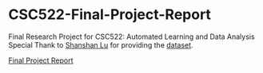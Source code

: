 # CSC522-Final-Project-Report
Final Research Project for CSC522: Automated Learning and Data Analysis    
Special Thank to [Shanshan Lu](https://www.kaggle.com/sl6149) for providing the [dataset](https://www.kaggle.com/sl6149/data-scientist-job-market-in-the-us).  
  
[Final Project Report](https://github.com/piepielovers/CSC522-Final-Project-Report/blob/main/Classifying%20Data%20Science%20Jobs%20by%20Skill%20Requirements.pdf)
